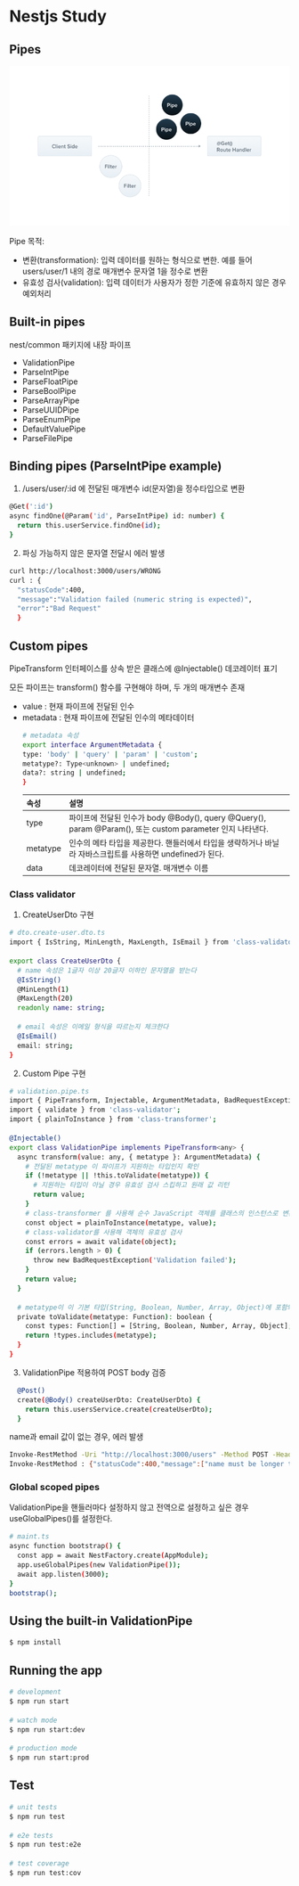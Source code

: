 # Nestjs Study 

## Pipes
![img.png](img.png)

Pipe 목적:

- 변환(transformation): 입력 데이터를 원하는 형식으로 변한. 예를 들어 users/user/1 내의 경로 매개변수 문자열 1을 정수로 변환 
- 유효성 검사(validation): 입력 데이터가 사용자가 정한 기준에 유효하지 않은 경우 예외처리

## Built-in pipes
nest/common 패키지에 내장 파이프 
- ValidationPipe
- ParseIntPipe
- ParseFloatPipe
- ParseBoolPipe
- ParseArrayPipe
- ParseUUIDPipe
- ParseEnumPipe
- DefaultValuePipe
- ParseFilePipe

## Binding pipes (ParseIntPipe example)
1. /users/user/:id 에 전달된 매개변수 id(문자열)을 정수타입으로 변환
```bash
@Get(':id')
async findOne(@Param('id', ParseIntPipe) id: number) {
  return this.userService.findOne(id);
}
```
2. 파싱 가능하지 않은 문자열 전달시 에러 발생
```bash
curl http://localhost:3000/users/WRONG     
curl : {
  "statusCode":400,
  "message":"Validation failed (numeric string is expected)",
  "error":"Bad Request"
  }
```

## Custom pipes
PipeTransform 인터페이스를 상속 받은 클래스에 @Injectable() 데코레이터 표기

모든 파이프는 transform() 함수를 구현해야 하며, 두 개의 매개변수 존재
- value : 현재 파이프에 전달된 인수
- metadata : 현재 파이프에 전달된 인수의 메타데이터
  ```bash
  # metadata 속성
  export interface ArgumentMetadata {
  type: 'body' | 'query' | 'param' | 'custom';
  metatype?: Type<unknown> | undefined;
  data?: string | undefined;
  }
  ```
  | 속성       | 설명                                                                                      |
  |----------|-----------------------------------------------------------------------------------------|
  | type     | 파이프에 전달된 인수가 body @Body(), query @Query(), param @Param(), 또는 custom parameter 인지 나타낸다. |
  | metatype | 인수의 메타 타입을 제공한다.  핸들러에서 타입을 생략하거나 바닐라 자바스크립트를 사용하면 undefined가 된다.                       
  | data     | 데코레이터에 전달된 문자열. 매개변수 이름                                                                 

### Class validator
1. CreateUserDto 구현
```bash
# dto.create-user.dto.ts
import { IsString, MinLength, MaxLength, IsEmail } from 'class-validator';

export class CreateUserDto {
  # name 속성은 1글자 이상 20글자 이하인 문자열을 받는다
  @IsString()
  @MinLength(1) 
  @MaxLength(20)
  readonly name: string;
  
  # email 속성은 이메일 형식을 따르는지 체크한다
  @IsEmail()
  email: string;
}
```
2. Custom Pipe 구현
```bash
# validation.pipe.ts
import { PipeTransform, Injectable, ArgumentMetadata, BadRequestException } from '@nestjs/common';
import { validate } from 'class-validator';
import { plainToInstance } from 'class-transformer';

@Injectable()
export class ValidationPipe implements PipeTransform<any> {
  async transform(value: any, { metatype }: ArgumentMetadata) {
    # 전달된 metatype 이 파이프가 지원하는 타입인지 확인
    if (!metatype || !this.toValidate(metatype)) {
      # 지원하는 타입이 아닐 경우 유효성 검사 스킵하고 원래 값 리턴
      return value; 
    }
    # class-transformer 를 사용해 순수 JavaScript 객체를 클래스의 인스턴스로 변환
    const object = plainToInstance(metatype, value);
    # class-validator를 사용해 객체의 유효성 검사
    const errors = await validate(object);
    if (errors.length > 0) {
      throw new BadRequestException('Validation failed');
    }
    return value;
  }

  # metatype이 이 기본 타입(String, Boolean, Number, Array, Object)에 포함되어 있는지 확인
  private toValidate(metatype: Function): boolean {
    const types: Function[] = [String, Boolean, Number, Array, Object];
    return !types.includes(metatype);
  }
}
```
3. ValidationPipe 적용하여  POST body 검증
```bash
  @Post()
  create(@Body() createUserDto: CreateUserDto) {
    return this.usersService.create(createUserDto);
  }
```
name과 email 값이 없는 경우, 에러 발생
```bash
Invoke-RestMethod -Uri "http://localhost:3000/users" -Method POST -Headers @{ "Content-Type" = "application/json" } -Body '{ "name": "", "email": "" }'                           
Invoke-RestMethod : {"statusCode":400,"message":["name must be longer than or equal to 1 characters","email must be an email"],"error":"Bad Request"}
```

### Global scoped pipes
ValidationPipe을 핸들러마다 설정하지 않고 전역으로 설정하고 싶은 경우 useGlobalPipes()를 설정한다.
```bash
# maint.ts
async function bootstrap() {
  const app = await NestFactory.create(AppModule);
  app.useGlobalPipes(new ValidationPipe());
  await app.listen(3000);
}
bootstrap();
```
## Using the built-in ValidationPipe

```bash
$ npm install
```

## Running the app
```bash
# development
$ npm run start

# watch mode
$ npm run start:dev

# production mode
$ npm run start:prod
```

## Test
```bash
# unit tests
$ npm run test

# e2e tests
$ npm run test:e2e

# test coverage
$ npm run test:cov
```
